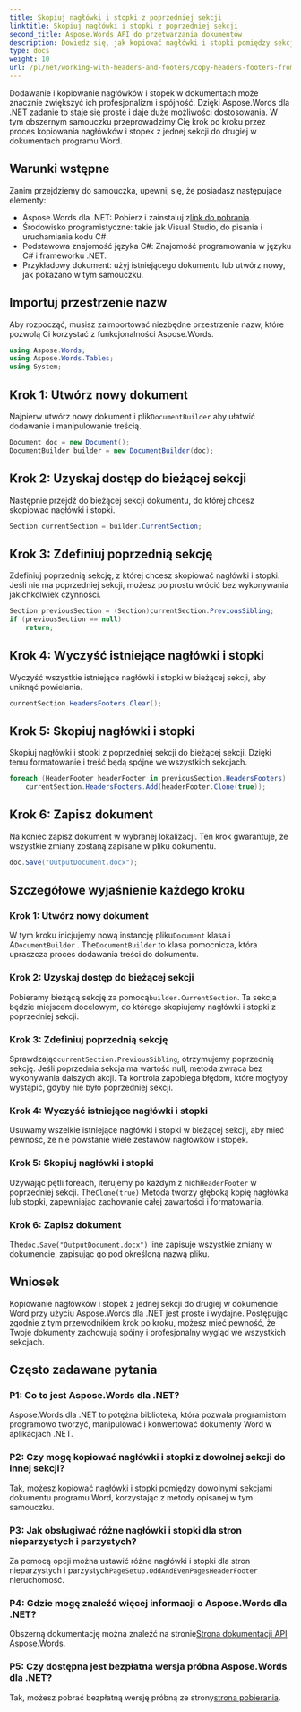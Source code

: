 ```yaml
---
title: Skopiuj nagłówki i stopki z poprzedniej sekcji
linktitle: Skopiuj nagłówki i stopki z poprzedniej sekcji
second_title: Aspose.Words API do przetwarzania dokumentów
description: Dowiedz się, jak kopiować nagłówki i stopki pomiędzy sekcjami dokumentów programu Word przy użyciu Aspose.Words dla .NET. Ten szczegółowy przewodnik zapewnia spójność i profesjonalizm.
type: docs
weight: 10
url: /pl/net/working-with-headers-and-footers/copy-headers-footers-from-previous-section/
---
```


Dodawanie i kopiowanie nagłówków i stopek w dokumentach może znacznie zwiększyć ich profesjonalizm i spójność. Dzięki Aspose.Words dla .NET zadanie to staje się proste i daje duże możliwości dostosowania. W tym obszernym samouczku przeprowadzimy Cię krok po kroku przez proces kopiowania nagłówków i stopek z jednej sekcji do drugiej w dokumentach programu Word.

## Warunki wstępne

Zanim przejdziemy do samouczka, upewnij się, że posiadasz następujące elementy:

-  Aspose.Words dla .NET: Pobierz i zainstaluj z[link do pobrania](https://releases.aspose.com/words/net/).
- Środowisko programistyczne: takie jak Visual Studio, do pisania i uruchamiania kodu C#.
- Podstawowa znajomość języka C#: Znajomość programowania w języku C# i frameworku .NET.
- Przykładowy dokument: użyj istniejącego dokumentu lub utwórz nowy, jak pokazano w tym samouczku.

## Importuj przestrzenie nazw

Aby rozpocząć, musisz zaimportować niezbędne przestrzenie nazw, które pozwolą Ci korzystać z funkcjonalności Aspose.Words.

```csharp
using Aspose.Words;
using Aspose.Words.Tables;
using System;
```

## Krok 1: Utwórz nowy dokument

 Najpierw utwórz nowy dokument i plik`DocumentBuilder` aby ułatwić dodawanie i manipulowanie treścią.

```csharp
Document doc = new Document();
DocumentBuilder builder = new DocumentBuilder(doc);
```

## Krok 2: Uzyskaj dostęp do bieżącej sekcji

Następnie przejdź do bieżącej sekcji dokumentu, do której chcesz skopiować nagłówki i stopki.

```csharp
Section currentSection = builder.CurrentSection;
```

## Krok 3: Zdefiniuj poprzednią sekcję

Zdefiniuj poprzednią sekcję, z której chcesz skopiować nagłówki i stopki. Jeśli nie ma poprzedniej sekcji, możesz po prostu wrócić bez wykonywania jakichkolwiek czynności.

```csharp
Section previousSection = (Section)currentSection.PreviousSibling;
if (previousSection == null)
    return;
```

## Krok 4: Wyczyść istniejące nagłówki i stopki

Wyczyść wszystkie istniejące nagłówki i stopki w bieżącej sekcji, aby uniknąć powielania.

```csharp
currentSection.HeadersFooters.Clear();
```

## Krok 5: Skopiuj nagłówki i stopki

Skopiuj nagłówki i stopki z poprzedniej sekcji do bieżącej sekcji. Dzięki temu formatowanie i treść będą spójne we wszystkich sekcjach.

```csharp
foreach (HeaderFooter headerFooter in previousSection.HeadersFooters)
    currentSection.HeadersFooters.Add(headerFooter.Clone(true));
```

## Krok 6: Zapisz dokument

Na koniec zapisz dokument w wybranej lokalizacji. Ten krok gwarantuje, że wszystkie zmiany zostaną zapisane w pliku dokumentu.

```csharp
doc.Save("OutputDocument.docx");
```

## Szczegółowe wyjaśnienie każdego kroku

### Krok 1: Utwórz nowy dokument

 W tym kroku inicjujemy nową instancję pliku`Document` klasa i A`DocumentBuilder` . The`DocumentBuilder` to klasa pomocnicza, która upraszcza proces dodawania treści do dokumentu.

### Krok 2: Uzyskaj dostęp do bieżącej sekcji

Pobieramy bieżącą sekcję za pomocą`builder.CurrentSection`. Ta sekcja będzie miejscem docelowym, do którego skopiujemy nagłówki i stopki z poprzedniej sekcji.

### Krok 3: Zdefiniuj poprzednią sekcję

 Sprawdzając`currentSection.PreviousSibling`, otrzymujemy poprzednią sekcję. Jeśli poprzednia sekcja ma wartość null, metoda zwraca bez wykonywania dalszych akcji. Ta kontrola zapobiega błędom, które mogłyby wystąpić, gdyby nie było poprzedniej sekcji.

### Krok 4: Wyczyść istniejące nagłówki i stopki

Usuwamy wszelkie istniejące nagłówki i stopki w bieżącej sekcji, aby mieć pewność, że nie powstanie wiele zestawów nagłówków i stopek.

### Krok 5: Skopiuj nagłówki i stopki

 Używając pętli foreach, iterujemy po każdym z nich`HeaderFooter` w poprzedniej sekcji. The`Clone(true)` Metoda tworzy głęboką kopię nagłówka lub stopki, zapewniając zachowanie całej zawartości i formatowania.

### Krok 6: Zapisz dokument

 The`doc.Save("OutputDocument.docx")` line zapisuje wszystkie zmiany w dokumencie, zapisując go pod określoną nazwą pliku.

## Wniosek

Kopiowanie nagłówków i stopek z jednej sekcji do drugiej w dokumencie Word przy użyciu Aspose.Words dla .NET jest proste i wydajne. Postępując zgodnie z tym przewodnikiem krok po kroku, możesz mieć pewność, że Twoje dokumenty zachowują spójny i profesjonalny wygląd we wszystkich sekcjach.

## Często zadawane pytania

### P1: Co to jest Aspose.Words dla .NET?

Aspose.Words dla .NET to potężna biblioteka, która pozwala programistom programowo tworzyć, manipulować i konwertować dokumenty Word w aplikacjach .NET.

### P2: Czy mogę kopiować nagłówki i stopki z dowolnej sekcji do innej sekcji?

Tak, możesz kopiować nagłówki i stopki pomiędzy dowolnymi sekcjami dokumentu programu Word, korzystając z metody opisanej w tym samouczku.

### P3: Jak obsługiwać różne nagłówki i stopki dla stron nieparzystych i parzystych?

 Za pomocą opcji można ustawić różne nagłówki i stopki dla stron nieparzystych i parzystych`PageSetup.OddAndEvenPagesHeaderFooter` nieruchomość.

### P4: Gdzie mogę znaleźć więcej informacji o Aspose.Words dla .NET?

 Obszerną dokumentację można znaleźć na stronie[Strona dokumentacji API Aspose.Words](https://reference.aspose.com/words/net/).

### P5: Czy dostępna jest bezpłatna wersja próbna Aspose.Words dla .NET?

 Tak, możesz pobrać bezpłatną wersję próbną ze strony[strona pobierania](https://releases.aspose.com/).